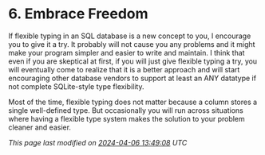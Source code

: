 # 6\. Embrace Freedom


If flexible typing in an SQL database is a new concept to you,
I encourage you to give it a try. It probably will not cause you
any problems and it might make your program simpler and easier to
write and maintain. I think that even if you are skeptical at first,
if you will just give flexible typing a try, you will eventually
come to realize that it is a better approach and will start
encouraging other database vendors to support at least an ANY
datatype if not complete SQLite\-style type flexibility.



Most of the time, flexible typing does not matter because a column
stores a single well\-defined type. But occasionally you will run
across situations where having a flexible type system makes the
solution to your problem cleaner and easier.


*This page last modified on [2024\-04\-06 13:49:08](https://sqlite.org/docsrc/honeypot) UTC* 


